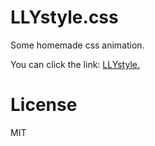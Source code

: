 # LLYstyle.css
Some homemade css animation.

You can click the link: [LLYstyle.](https://longlongyu.github.io/LLYstyle.css/)

# License
MIT
